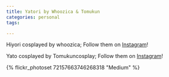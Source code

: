 ```yaml
---
title: Yatori by Whoozica & Tomukun
categories: personal
tags: 

---
```


Hiyori cosplayed by whoozica; Follow them on [Instagram](https://www.instagram.com/whoozica)!

Yato cosplayed by Tomukuncosplay; Follow them on [Instagram](https://www.instagram.com/Tomukuncosplay)!

{% flickr_photoset 72157663746268318 "Medium" %}